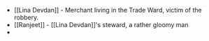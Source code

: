 - [[Lina Devdan]] - Merchant living in the Trade Ward, victim of the robbery.
- [[Ranjeet]] - [[Lina Devdan]]'s steward, a rather gloomy man
- 
